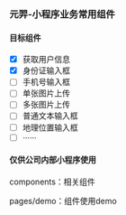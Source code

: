 ### 元羿-小程序业务常用组件

#### 目标组件

- [x] 获取用户信息
- [x] 身份证输入框
- [ ] 手机号输入框
- [ ] 单张图片上传
- [ ] 多张图片上传
- [ ] 普通文本输入框
- [ ] 地理位置输入框
- [ ] ······

#### 仅供公司内部小程序使用

components：相关组件

pages/demo：组件使用demo